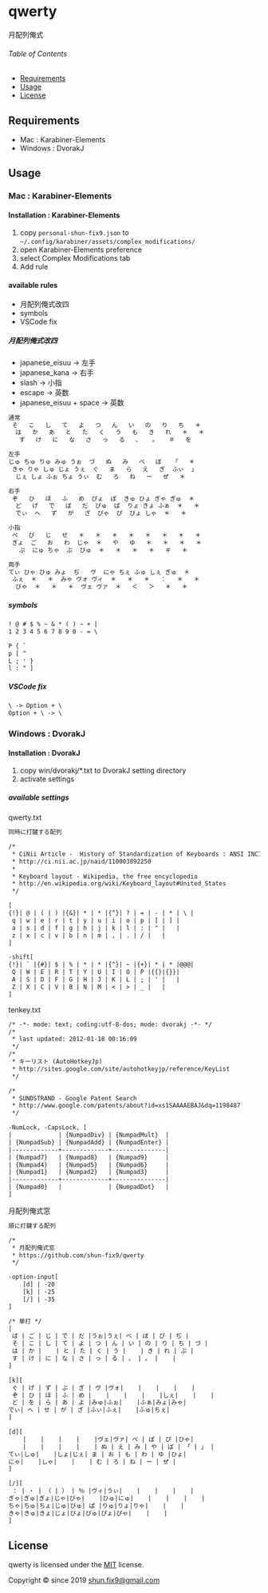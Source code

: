# qwerty

月配列俺式


###### Table of Contents

- [Requirements](#Requirements)
- [Usage](#Usage)
- [License](#License)


## Requirements

- Mac : Karabiner-Elements
- Windows : DvorakJ


## Usage

### Mac : Karabiner-Elements

#### Installation : Karabiner-Elements

1. copy `personal-shun-fix9.json` to `~/.config/karabiner/assets/complex_modifications/`
1. open Karabiner-Elements preference
1. select Complex Modifications tab
1. Add rule


#### available rules

- 月配列俺式改四
- symbols
- VSCode fix


##### 月配列俺式改四

- japanese_eisuu -> 左手
- japanese_kana -> 右手
- slash -> 小指
- escape -> 英数
- japanese_eisuu + space -> 英数

```txt
通常
 そ   こ   し   て   よ   つ   ん   い   の   り   ち   ＊
  は   か   あ   と   た   く   う   も   き   れ   ＊   ＊
   す   け   に   な   さ   っ   る   、   。   ＃   を

左手
じゅ ちゅ りゅ みゅ うぉ  づ   ぬ   み   べ   ぼ   「   ＊
 きゃ りゃ しゅ じょ うぇ  ぐ   ま   ら   え   ぎ  ふぃ  」
  じぇ しょ ふぉ ちょ うぃ  む   ろ   ね   ー   ぜ   ＊

右手
 ぞ   ひ   ほ   ふ   め  ぴょ  ぽ  きゅ ひょ ぎゃ ぎゅ  ＊
  ど   げ   で   ば   だ  ぴゅ  ぱ  りょ きょ ふぁ  ＊   ＊
  でぃ  へ   ず   が   ざ  ぴゃ  ぴ  びょ しゃ  ＊   ＊

小指
 ぺ   び   じ   せ   ＊   ＊   ＊   ＊   ＊   ＊   ＊   ＊
 ぎょ  ご   お   わ  じゃ  ＊   や   ゆ   ＊   ＊   ＊   ＊
   ぷ  にゅ ちゃ  ぶ  びゅ  ＊   ＊   ＊   ＊   ＃   ＊

両手
てぃ ひゃ ひゅ みょ  ぢ   ヴ  にゃ ちぇ ふゅ しぇ ぎゅ  ＊
 ふぇ  ＊   ＊  みゃ ヴォ ヴィ  ＊   ＊   ＊   ：   ＊   ＊
  びゃ  ＊   ＊   ＊  ヴェ ヴァ  ＊   ＜   ＞   ＊   ＊
```


##### symbols

```txt
! @ # $ % ~ & * ( ) ~ + |
1 2 3 4 5 6 7 8 9 0 - = \

P { `
p [ ^
L ; ' }
l : " ]
```


##### VSCode fix

```txt
\ -> Option + \
Option + \ -> \
```


### Windows : DvorakJ

#### Installation : DvorakJ

1. copy win/dvorakj/*.txt to DvorakJ setting directory
1. activate settings


##### available settings

qwerty.txt

```txt
同時に打鍵する配列

/*
 * CiNii Article -  History of Standardization of Keyboards : ANSI INCITS 154
 * http://ci.nii.ac.jp/naid/110003892250
 *
 * Keyboard layout - Wikipedia, the free encyclopedia
 * http://en.wikipedia.org/wiki/Keyboard_layout#United_States
 */

[
{!}| @ | ( | ) |{&}| * | * |{^}| ? | = | - | * | \ |
 q | w | e | r | t | y | u | i | o | p | [ | ] |
 a | s | d | f | g | h | j | k | l | : | " |   |
 z | x | c | v | b | n | m | , | . | / |   |
]

-shift[
{!}| ` |{#}| $ | % | * | * |{^}| ~ |{+}| * | * |@@@|
 Q | W | E | R | T | Y | U | I | O | P |{{}|{}}|
 A | S | D | F | G | H | J | K | L | ; | ' |   |
 Z | X | C | V | B | N | M | < | > | _ |   |
]
```

tenkey.txt

```txt
/* -*- mode: text; coding:utf-8-dos; mode: dvorakj -*- */
/*
 * last updated: 2012-01-18 00:16:09
 */
/*
 * キーリスト (AutoHotkeyJp)
 * http://sites.google.com/site/autohotkeyjp/reference/KeyList
 */

/*
 * SUNDSTRAND - Google Patent Search
 * http://www.google.com/patents/about?id=xs1SAAAAEBAJ&dq=1198487
 */

-NumLock, -CapsLock, [
|             | {NumpadDiv} | {NumpadMult}  |
| {NumpadSub} | {NumpadAdd} | {NumpadEnter} |
|-------------+-------------+---------------|
| {Numpad7}   | {Numpad8}   | {Numpad9}     |
| {Numpad4}   | {Numpad5}   | {Numpad6}     |
| {Numpad1}   | {Numpad2}   | {Numpad3}     |
|-------------+-------------+---------------|
| {Numpad0}   |             | {NumpadDot}   |
]
```

月配列俺式窓

```txt
順に打鍵する配列

/*
 * 月配列俺式窓
 * https://github.com/shun-fix9/qwerty
 */

-option-input[
    [d] | -20
    [k] | -25
    [/] | -35
]

/* 単打 */
[
 ば | ご | じ | で | だ |うぉ|うぇ| べ | ぼ | び | ぢ |
 そ | こ | し | て | よ | つ | ん | い | の | り | ち | づ |
 は | か |    | と | た | く | う |    | き | れ | ぷ |
 す | け | に | な | さ | っ | る | 、 | 。 |    |
]

[k][
 ぐ | げ | ず | ぶ | ぎ | ヴ |ヴォ|    |    |    |    |
 ぞ | ひ | ほ | ふ | め |    |    |    |    |しぇ|    |    |
 ど | を | ら | あ | よ |みゅ|ふぉ|    |ふぁ|みょ|みゃ|
でぃ| へ | せ | が | ざ |ふぃ|ふぇ|    |ふゅ|ちぇ|
]

[d][
    |    |    |    |    |ヴェ|ヴァ| ぺ | ぽ | ぴ |ひゃ|
    |    |    |    |    | ぬ | え | み | や | ば | 「 | 」 |
てぃ|しゅ|    |しょ|じぇ| ま | お | も | わ | ゆ |ひょ|
にゃ|    |しゃ|    |    | む | ろ | ね | ー | ぜ |
]

[/][
 ： | ・ | （ | ） | ％ |ヴィ|うぃ|    |    |    |    |
ぎゃ|ぎゅ|ぎょ|じゃ|びゃ|    |ひゅ|にゅ|    |    |    |    |
ちゃ|ちゅ|ちょ|じゅ|びゅ| ぱ |りゅ|りょ|りゃ|    |    |
きゃ|きゅ|きょ|じょ|びょ|ぴゅ|ぴょ|ぴゃ|    |    |
]
```


## License

qwerty is licensed under the [MIT](LICENSE) license.

Copyright &copy; since 2019 shun.fix9@gmail.com
